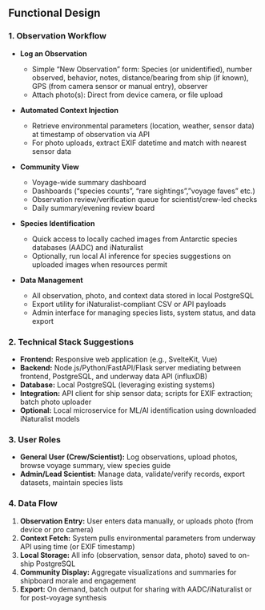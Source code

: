 ## Functional Design

### 1. Observation Workflow

- **Log an Observation**
  - Simple “New Observation” form: Species (or unidentified), number observed, behavior, notes, distance/bearing from ship (if known), GPS (from camera sensor or manual entry), observer
  - Attach photo(s): Direct from device camera, or file upload

- **Automated Context Injection**
  - Retrieve environmental parameters (location, weather, sensor data) at timestamp of observation via API
  - For photo uploads, extract EXIF datetime and match with nearest sensor data

- **Community View**
  - Voyage-wide summary dashboard
  - Dashboards (“species counts”, “rare sightings”,”voyage faves” etc.)
  - Observation review/verification queue for scientist/crew-led checks
  - Daily summary/evening review board

- **Species Identification**
  - Quick access to locally cached images from Antarctic species databases (AADC) and iNaturalist
  - Optionally, run local AI inference for species suggestions on uploaded images when resources permit

- **Data Management**
  - All observation, photo, and context data stored in local PostgreSQL
  - Export utility for iNaturalist-compliant CSV or API payloads
  - Admin interface for managing species lists, system status, and data export

### 2. Technical Stack Suggestions

- **Frontend:** Responsive web application (e.g., SvelteKit, Vue)
- **Backend:** Node.js/Python/FastAPI/Flask server mediating between frontend, PostgreSQL, and underway data API (influxDB)
- **Database:** Local PostgreSQL (leveraging existing systems)
- **Integration:** API client for ship sensor data; scripts for EXIF extraction; batch photo uploader
- **Optional:** Local microservice for ML/AI identification using downloaded iNaturalist models

### 3. User Roles

- **General User (Crew/Scientist):** Log observations, upload photos, browse voyage summary, view species guide
- **Admin/Lead Scientist:** Manage data, validate/verify records, export datasets, maintain species lists

### 4. Data Flow

1. **Observation Entry:** User enters data manually, or uploads photo (from device or pro camera)
2. **Context Fetch:** System pulls environmental parameters from underway API using time (or EXIF timestamp)
3. **Local Storage:** All info (observation, sensor data, photo) saved to on-ship PostgreSQL
4. **Community Display:** Aggregate visualizations and summaries for shipboard morale and engagement
5. **Export:** On demand, batch output for sharing with AADC/iNaturalist or for post-voyage synthesis
